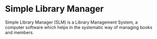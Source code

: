 # Simple Library Manager
Simple Library Manager (SLM) is a Library Management System, a computer software which helps in the systematic way of managing books and members. 

